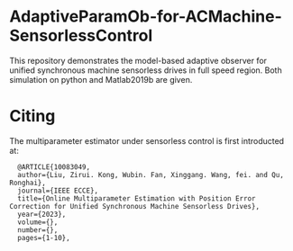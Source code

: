 # AdaptiveParamOb-for-ACMachine-SensorlessControl
This repository demonstrates the model-based adaptive observer for unified synchronous machine sensorless drives in full speed region.
Both simulation on python and Matlab2019b are given.



# Citing
The multiparameter estimator under sensorless control is first introducted at:

```
  @ARTICLE{10083049,
  author={Liu, Zirui. Kong, Wubin. Fan, Xinggang. Wang, fei. and Qu, Ronghai},
  journal={IEEE ECCE}, 
  title={Online Multiparameter Estimation with Position Error Correction for Unified Synchronous Machine Sensorless Drives}, 
  year={2023},
  volume={},
  number={},
  pages={1-10},
```
